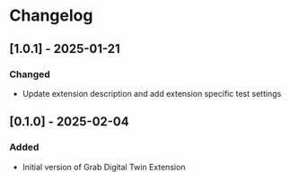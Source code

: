 # Changelog

## [1.0.1] - 2025-01-21
### Changed
- Update extension description and add extension specific test settings


## [0.1.0] - 2025-02-04

### Added

- Initial version of Grab Digital Twin Extension

